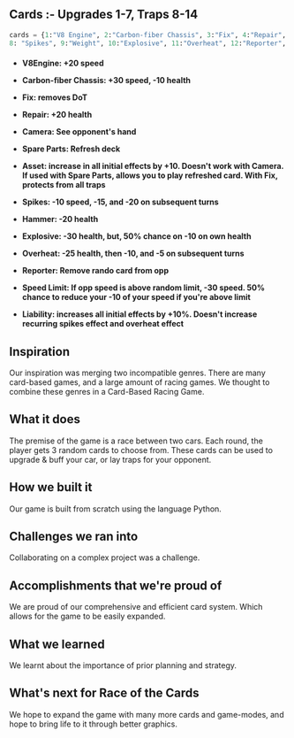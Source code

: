 ## Cards :- Upgrades 1-7, Traps 8-14
```python
cards = {1:"V8 Engine", 2:"Carbon-fiber Chassis", 3:"Fix", 4:"Repair", 5:"Camera", 6:"Spare Parts", 7:"Asset", 
8: "Spikes", 9:"Weight", 10:"Explosive", 11:"Overheat", 12:"Reporter", 13:"Speed Limit", 14:"Liability"}
```
<h4>
  
  - V8Engine: +20 speed

  - Carbon-fiber Chassis: +30 speed, -10 health

  - Fix: removes DoT

  - Repair: +20 health

  - Camera: See opponent's hand

  - Spare Parts: Refresh deck

  - Asset: increase in all initial effects by +10. Doesn't work with Camera. If used with Spare Parts, allows you to play refreshed card. With Fix, protects from all traps

  - Spikes: -10 speed, -15, and -20 on subsequent turns
  - Hammer: -20 health
  - Explosive: -30 health, but, 50% chance on -10 on own health
  - Overheat: -25 health, then -10, and -5 on subsequent turns
  - Reporter: Remove rando card from opp
  - Speed Limit: If opp speed is above random limit, -30 speed. 50% chance to reduce your -10 of your speed if you're above limit
  - Liability: increases all initial effects by +10%. Doesn't increase recurring spikes effect and overheat effect
</h4>

## Inspiration
Our inspiration was merging two incompatible genres.
There are many card-based games, and a large amount of racing games.
We thought to combine these genres in a Card-Based Racing Game.

## What it does
The premise of the game is a race between two cars.
Each round, the player gets 3 random cards to choose from.
These cards can be used to upgrade & buff your car, or lay traps for your opponent.

## How we built it
Our game is built from scratch using the language Python.

## Challenges we ran into
Collaborating on a complex project was a challenge. 

## Accomplishments that we're proud of
We are proud of our comprehensive and efficient card system. 
Which allows for the game to be easily expanded.

## What we learned
We learnt about the importance of prior planning and strategy.

## What's next for Race of the Cards
We hope to expand the game with many more cards and game-modes,
and hope to bring life to it through better graphics.
